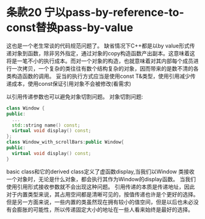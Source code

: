 # 条款20 宁以pass-by-reference-to-const替换pass-by-value

这也是一个老生常谈的代码规范问题了。
缺省情况下C++都是以by value形式传递对象到函数，除非另外指定，通过对象的copy构造函数产出副本。这意味着这将是一笔不小的执行成本。而对一个对象的构造，也就意味着对其内部每个成员进行一次拷贝，一个复杂的类往往有数个结构复杂的对象，因而带来的是数不清的各类构造函数的调用。
妥当的执行方式应当是使用const T&类型，使用引用减少传递成本，使用const保证引用对象不会被修改(看需求)

以引用传递参数也可以避免对象切割问题。
对象切割问题:

```cpp
class Window {
public:
  ...
  std::string name() const;
  virtual void display() const;
};
class Window_with_scrollBars:public Window{
public:
  virtual void display() const;
}
```

basic class和它的derived class定义了虚函数display,当我们以Window 类接收一个对象时，无论是什么对象，都会执行其作为Window的display函数。
当我们使用引用形式接收参数就不会出现这种问题。
引用传递的本质是传递地址，因此对于内置类型来说，其占用空间都是清晰可见的，按值传递也许是个更好的选择。但是另一方面来说，一些内置的类虽然现在拥有较小的值空间，但是以后也未必没有会膨胀的可能性，所以传递固定大小的地址在一些人看来始终是最好的选择。